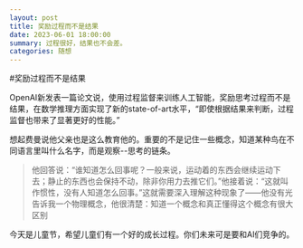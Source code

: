 ```yaml
---
layout: post
title: 奖励过程而不是结果
date: 2023-06-01 18:00:00
summary: 过程很好，结果也不会差。
categories: 随想
---
```



#奖励过程而不是结果

OpenAI新发表一篇论文说，使用过程监督来训练人工智能，奖励思考过程而不是结果，在数学推理方面实现了新的state-of-art水平，“即使根据结果来判断，过程监督也带来了显著更好的性能。”

想起费曼说他父亲也是这么教育他的。重要的不是记住一些概念，知道某种鸟在不同语言里叫什么名字，而是观察--思考的链条。
>他回答说：“谁知道怎么回事呢？一般来说，运动着的东西会继续运动下去；静止的东西也会保持不动，除非你用力去推它们。”他接着说：“这就叫作惯性，没有人知道怎么回事。”这就需要深入理解这种现象了——他没有光告诉我一个物理概念，他很清楚：知道一个概念和真正懂得这个概念有很大区别


今天是儿童节，希望儿童们有一个好的成长过程。 ​​​你们未来可是要和AI们竞争的。 ​​​


